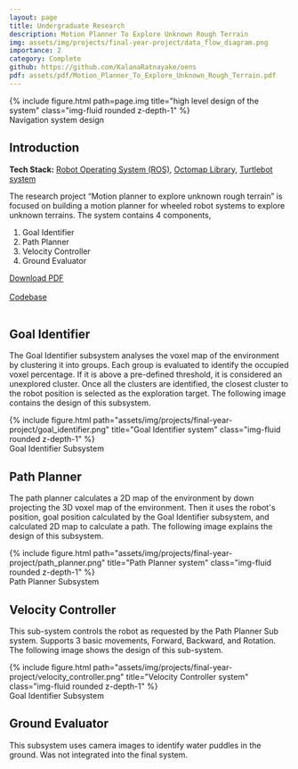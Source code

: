 ```yaml
---
layout: page
title: Undergraduate Research
description: Motion Planner To Explore Unknown Rough Terrain
img: assets/img/projects/final-year-project/data_flow_diagram.png
importance: 2
category: Complete
github: https://github.com/KalanaRatnayake/oens
pdf: assets/pdf/Motion_Planner_To_Explore_Unknown_Rough_Terrain.pdf
---
```


<div class="row">
    <div class="col-sm mt-3 mt-md-0">
        {% include figure.html path=page.img title="high level design of the system" class="img-fluid rounded z-depth-1" %}
    </div>
</div>
<div class="caption">
    Navigation system design
</div>

<h2>Introduction</h2>

<b>Tech Stack:</b> [Robot Operating System (ROS)](https://www.ros.org/), [Octomap Library](https://octomap.github.io/), [Turtlebot system](https://www.turtlebot.com/)

The research project “Motion planner to explore unknown rough terrain” is focused on building a motion planner for wheeled robot systems to explore unknown terrains. The system contains 4 components,

<ol>
  <li>Goal Identifier</li>
  <li>Path Planner</li>
  <li>Velocity Controller</li>
  <li>Ground Evaluator</li>
</ol>

<div class="row ml-1 mr-1 p-0">
    <div class="icon" data-toggle="tooltip" title="Thesis report">
        <a href="{{ page.pdf | relative_url }}"><i class="fas fa-file-pdf gh-icon"></i> Download PDF</a>
    </div>
    &ensp;
    <div class="icon" data-toggle="tooltip" title="Code Repository">
        <a href="{{ page.github }}"><i class="fab fa-github gh-icon"></i> Codebase</a>
    </div>
</div>

<br>

<h2>Goal Identifier</h2>

The Goal Identifier subsystem analyses the voxel map of the environment by clustering it into groups. Each group is evaluated to identify the occupied voxel percentage. If it is above a pre-defined threshold, it is considered an unexplored cluster. Once all the clusters are identified, the closest cluster to the robot position is selected as the exploration target. The following image contains the design of this subsystem.

<div class="row">
    <div class="col-sm mt-3 mt-md-0">
        {% include figure.html path="assets/img/projects/final-year-project/goal_identifier.png" title="Goal Identifier system" class="img-fluid rounded z-depth-1" %}
    </div>
</div>
<div class="caption">
    Goal Identifier Subsystem
</div>

<h2>Path Planner</h2>

The path planner calculates a 2D map of the environment by down projecting the 3D voxel map of the environment. Then it uses the robot's position, goal position calculated by the Goal Identifier subsystem, and calculated 2D map to calculate a path. The following image explains the design of this subsystem.

<div class="row">
    <div class="col-sm mt-3 mt-md-0">
        {% include figure.html path="assets/img/projects/final-year-project/path_planner.png" title="Path Planner system" class="img-fluid rounded z-depth-1" %}
    </div>
</div>
<div class="caption">
    Path Planner Subsystem
</div>

<h2>Velocity Controller</h2>

This sub-system controls the robot as requested by the Path Planner Sub system. Supports 3 basic movements, Forward, Backward, and Rotation. The following image shows the design of this sub-system.

<div class="row">
    <div class="col-sm mt-3 mt-md-0">
        {% include figure.html path="assets/img/projects/final-year-project/velocity_controller.png" title="Velocity Controller system" class="img-fluid rounded z-depth-1" %}
    </div>
</div>
<div class="caption">
    Goal Identifier Subsystem
</div>


<h2>Ground Evaluator</h2>

This subsystem uses camera images to identify water puddles in the ground. Was not integrated into the final system.
